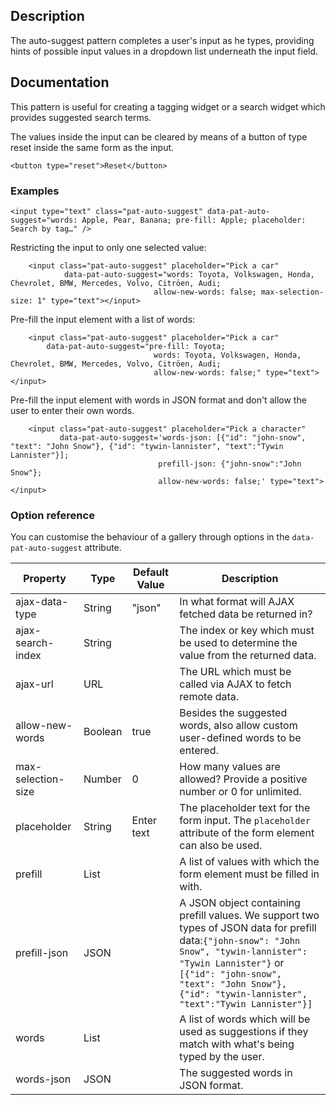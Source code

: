 ## Description
The auto-suggest pattern completes a user's input as he types, providing hints of possible input values in a dropdown list underneath the input field.

## Documentation

This pattern is useful for creating a tagging widget or a search widget which provides suggested search terms.

The values inside the input can be cleared by means of a button of type reset inside the same form as the input.

    <button type="reset">Reset</button>

### Examples


    <input type="text" class="pat-auto-suggest" data-pat-auto-suggest="words: Apple, Pear, Banana; pre-fill: Apple; placeholder: Search by tag…" />


Restricting the input to only one selected value:

        <input class="pat-auto-suggest" placeholder="Pick a car"
                data-pat-auto-suggest="words: Toyota, Volkswagen, Honda, Chevrolet, BMW, Mercedes, Volvo, Citröen, Audi;
                                    allow-new-words: false; max-selection-size: 1" type="text"></input>

Pre-fill the input element with a list of words:

        <input class="pat-auto-suggest" placeholder="Pick a car"
            data-pat-auto-suggest="pre-fill: Toyota;
                                    words: Toyota, Volkswagen, Honda, Chevrolet, BMW, Mercedes, Volvo, Citröen, Audi;
                                    allow-new-words: false;" type="text"></input>

Pre-fill the input element with words in JSON format and don't allow the user to enter their own words.

        <input class="pat-auto-suggest" placeholder="Pick a character"
               data-pat-auto-suggest='words-json: [{"id": "john-snow", "text": "John Snow"}, {"id": "tywin-lannister", "text":"Tywin Lannister"}];
                                     prefill-json: {"john-snow":"John Snow"};
                                     allow-new-words: false;' type="text"></input>

### Option reference

You can customise the behaviour of a gallery through options in the `data-pat-auto-suggest` attribute.


| Property            | Type     | Default Value  | Description                                                                                                 |
| --------------------|----------|----------------|-------------------------------------------------------------------------------------------------------------|
| ajax-data-type      | String   | "json"         | In what format will AJAX fetched data be returned in?                                                       |
| ajax-search-index   | String   |                | The index or key which must be used to determine the value from the returned data.                          |
| ajax-url            | URL      |                | The URL which must be called via AJAX to fetch remote data.                                                 |
| allow-new-words     | Boolean  | true           | Besides the suggested words, also allow custom user-defined words to be entered.                            |
| max-selection-size  | Number   | 0              | How many values are allowed? Provide a positive number or 0 for unlimited.                                  |
| placeholder         | String   | Enter text     | The placeholder text for the form input. The `placeholder` attribute of the form element can also be used.  |
| prefill             | List     |                | A list of values with which the form element must be filled in with.                                        |
| prefill-json        | JSON     |                | A JSON object containing prefill values. We support two types of JSON data for prefill data:`{"john-snow": "John Snow", "tywin-lannister": "Tywin Lannister"}` or ```[{"id": "john-snow", "text": "John Snow"}, {"id": "tywin-lannister", "text":"Tywin Lannister"}]```  |
| words               | List     |                | A list of words which will be used as suggestions if they match with what's being typed by the user.        |
| words-json          | JSON     |                | The suggested words in JSON format.                                                                         |
